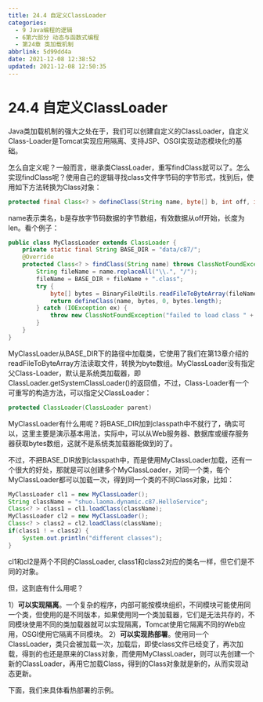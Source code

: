 ```yaml
---
title: 24.4 自定义ClassLoader
categories:
  - 9 Java编程的逻辑
  - 6第六部分 动态与函数式编程
  - 第24章 类加载机制
abbrlink: 5d99dd4a
date: 2021-12-08 12:38:52
updated: 2021-12-08 12:50:35
---
```

# 24.4 自定义ClassLoader
Java类加载机制的强大之处在于，我们可以创建自定义的ClassLoader，自定义Class-Loader是Tomcat实现应用隔离、支持JSP、OSGI实现动态模块化的基础。

怎么自定义呢？一般而言，继承类ClassLoader，重写findClass就可以了。怎么实现findClass呢？使用自己的逻辑寻找class文件字节码的字节形式，找到后，使用如下方法转换为Class对象：

```java
protected final Class<? > defineClass(String name, byte[] b, int off, int len)
```

name表示类名，b是存放字节码数据的字节数组，有效数据从off开始，长度为len。看个例子：

```java
public class MyClassLoader extends ClassLoader {
    private static final String BASE_DIR = "data/c87/";
    @Override
    protected Class<? > findClass(String name) throws ClassNotFoundException {
        String fileName = name.replaceAll("\\.", "/");
        fileName = BASE_DIR + fileName + ".class";
        try {
            byte[] bytes = BinaryFileUtils.readFileToByteArray(fileName);
            return defineClass(name, bytes, 0, bytes.length);
        } catch (IOException ex) {
            throw new ClassNotFoundException("failed to load class " + name, ex);
        }
    }
}
```

MyClassLoader从BASE_DIR下的路径中加载类，它使用了我们在第13章介绍的readFileToByteArray方法读取文件，转换为byte数组。MyClassLoader没有指定父Class-Loader，默认是系统类加载器，即ClassLoader.getSystemClassLoader()的返回值，不过，Class-Loader有一个可重写的构造方法，可以指定父ClassLoader：

```java
protected ClassLoader(ClassLoader parent)
```

MyClassLoader有什么用呢？将BASE_DIR加到classpath中不就行了，确实可以，这里主要是演示基本用法，实际中，可以从Web服务器、数据库或缓存服务器获取bytes数组，这就不是系统类加载器能做到的了。

不过，不把BASE_DIR放到classpath中，而是使用MyClassLoader加载，还有一个很大的好处，那就是可以创建多个MyClassLoader，对同一个类，每个MyClassLoader都可以加载一次，得到同一个类的不同Class对象，比如：

```java
MyClassLoader cl1 = new MyClassLoader();
String className = "shuo.laoma.dynamic.c87.HelloService";
Class<? > class1 = cl1.loadClass(className);
MyClassLoader cl2 = new MyClassLoader();
Class<? > class2 = cl2.loadClass(className);
if(class1 ! = class2) {
    System.out.println("different classes");
}
```

cl1和cl2是两个不同的ClassLoader, class1和class2对应的类名一样，但它们是不同的对象。

但，这到底有什么用呢？

1）**可以实现隔离**。一个复杂的程序，内部可能按模块组织，不同模块可能使用同一个类，但使用的是不同版本，如果使用同一个类加载器，它们是无法共存的，不同模块使用不同的类加载器就可以实现隔离，Tomcat使用它隔离不同的Web应用，OSGI使用它隔离不同模块。
2）**可以实现热部署**。使用同一个ClassLoader，类只会被加载一次，加载后，即使class文件已经变了，再次加载，得到的也还是原来的Class对象，而使用MyClassLoader，则可以先创建一个新的ClassLoader，再用它加载Class，得到的Class对象就是新的，从而实现动态更新。

下面，我们来具体看热部署的示例。
